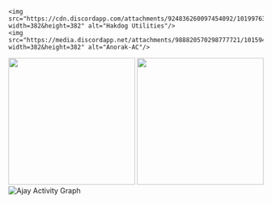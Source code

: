<p align = 'center'>
    
    <img src="https://cdn.discordapp.com/attachments/924836260097454092/1019976361118552125/Hakdog.png?width=382&height=382" alt="Hakdog Utilities"/>
    <img src="https://media.discordapp.net/attachments/988820570298777721/1015940144643182634/rOdGGSI.png?width=382&height=382" alt="Anorak-AC"/>
<img height="250px" src="https://github-readme-streak-stats.herokuapp.com/?user=DevZiee&hide_border=true&theme=dark" />
    <img height="250px" src="https://github-readme-stats.vercel.app/api?username=DevZiee&hide_title=true&hide_border=true&show_icons=true&include_all_commits=true&count_private=true&line_height=21&hide_rank=true&icon_color=fa8b00&theme=dark" 
 <a><img alt="Ajay Activity Graph" src="https://github-readme-activity-graph.cyclic.app/graph?username=DevZiee&theme=react-dark&hide_border=true" /></a>  
         </p>
 
